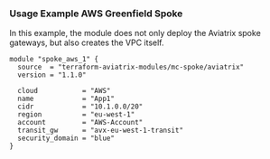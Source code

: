 ### Usage Example AWS Greenfield Spoke

In this example, the module does not only deploy the Aviatrix spoke gateways, but also creates the VPC itself.

```
module "spoke_aws_1" {
  source  = "terraform-aviatrix-modules/mc-spoke/aviatrix"
  version = "1.1.0"

  cloud           = "AWS"
  name            = "App1"
  cidr            = "10.1.0.0/20"
  region          = "eu-west-1"
  account         = "AWS-Account"
  transit_gw      = "avx-eu-west-1-transit"
  security_domain = "blue"
}
```